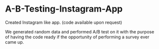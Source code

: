 # A-B-Testing-Instagram-App
Created Instagram like app. (code available upon request)

We generated random data and performed A/B test on it with the purpose of having the code ready if the opportunity of performing a survey ever came up.

